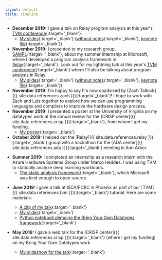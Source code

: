 ```yaml
---
layout: default
title: Timeline
---
```


- **December 2019:** I gave a talk on Relay program analysis at this year's [TVM conference]({{site.data.references.2019tvmconf}}){:target='_blank'}.
  + [My slides](assets/2019-12-06-tvmconf-lightning-talk-program-analysis/2019-12-06-tvmconf-lightning-talk-program-analysis-with-notes.pdf){:target='_blank'} ([without notes](assets/2019-12-06-tvmconf-lightning-talk-program-analysis/2019-12-06-tvmconf-lightning-talk-program-analysis-without-notes.pdf){:target='_blank'}, [keynote file](assets/2019-12-06-tvmconf-lightning-talk-program-analysis/2019-12-06-tvmconf-lightning-talk-program-analysis.key){:target='_blank'})
- **November 2019:** I presented to my research group, [SAMPL]({{site.data.references.sampl}}){:target='_blank'}, about my summer internship at Microsoft, where I developed a program analysis framework in [Relay]({{site.data.references.relay}}){:target='_blank'}. Look out for my lightning talk at this year's [TVM conference]({{site.data.references.2019tvmconf}}){:target='_blank'} where I'll also be talking about program analysis in Relay.
  + [My slides](assets/2019-11-25-internship-report/2019-11-25-internship-report-with-notes.pdf){:target='_blank'} ([without notes](assets/2019-11-25-internship-report/2019-11-25-internship-report.pdf){:target='_blank'}, [keynote file](assets/2019-11-25-internship-report/2019-11-25-internship-report.key){:target='_blank'})
- **November 2019:** I'm happy to say I'm now coadvised by [Zach Tatlock]({{ site.data.references.zach }}){:target='_blank'}! I hope to work with Zach and Luis together to explore how we can use programming languages and compilers to improve the hardware design process.
- **November 2019:** I presented a poster at the University of Virginia on my datatypes work at the annual review for the [CRISP center]({{ site.data.references.crisp }}){:target='_blank'}, from whom I get my funding.
  + [My poster](assets/2019-11-05-crisp-bring-your-own-datatypes-poster.pdf){:target='_blank'}
- **October 2019:** I helped out the [Relay]({{ site.data.references.relay }}){:target='_blank'} group with a hackathon for the [ADA center]({{ site.data.references.ada }}){:target='_blank'} meeting in Ann Arbor.
* **Summer 2019:** I completed an internship as a research intern with the Azure Hardware Systems Group under Marco Heddes. I was using TVM to statically analyze deep learning workloads. 
  + [The static analysis framework](https://github.com/microsoft/Analysis-Framework-for-TVM){:target='_blank'}, which Microsoft was kind enough to open-source.
- **June 2019:** I gave a talk at ISCA/FCRC in Phoenix as part of our [TVM]({{ site.data.references.tvm }}){:target='_blank'} tutorial. Here are some materials:
  + [A clip of my talk](https://youtu.be/MxhQN7OEU7E){:target='_blank'}
  + [My slides](assets/2019-06-22-fcrc-bring-your-own-datatypes.pdf){:target='_blank'}
  + [Python notebook demoing the Bring Your Own Datatypes framework](https://colab.research.google.com/github/uwsampl/tutorial/blob/master/notebook/08_TVM_Tutorial_BringYourOwnDatatypes.ipynb){:target='_blank'}

- **May 2019:** I gave a web talk for the [CRISP center]({{ site.data.references.crisp }}){:target='_blank'} (where I get my funding) on my Bring Your Own Datatypes work
  + [My slideshow for the talk](assets/2019-05-22-crisp-web-talk.pdf){:target='_blank'}
